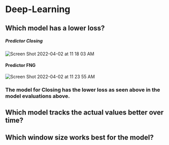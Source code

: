 # Deep-Learning

## Which model has a lower loss?
##### Predictor Closing
![Screen Shot 2022-04-02 at 11 18 03 AM](https://user-images.githubusercontent.com/95944553/161391954-519bb30e-e368-4190-8797-64a98420b3ee.png)

#### Predictor FNG
![Screen Shot 2022-04-02 at 11 23 55 AM](https://user-images.githubusercontent.com/95944553/161392070-b5a5bd2c-8ad2-4cd0-b02d-f54b0c1a8ec7.png)

### The model for Closing has the lower loss as seen above in the model evaluations above.

## Which model tracks the actual values better over time?


## Which window size works best for the model?

